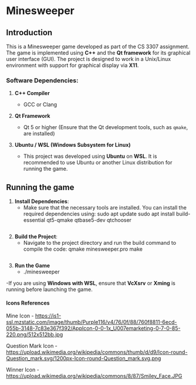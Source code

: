 # Minesweeper

## Introduction
This is a Minesweeper game developed as part of the CS 3307 assignment. The game is implemented using **C++** and the **Qt framework** for its graphical user interface (GUI). The project is designed to work in a Unix/Linux environment with support for graphical display via **X11**.

### Software Dependencies:
1. **C++ Compiler**
   - GCC or Clang

2. **Qt Framework**
   - Qt 5 or higher (Ensure that the Qt development tools, such as `qmake`, are installed)

3. **Ubuntu / WSL (Windows Subsystem for Linux)**
   - This project was developed using **Ubuntu** on **WSL**. It is recommended to use Ubuntu or another Linux distribution for running the game.


## Running the game
1. **Install Dependencies**:
   - Make sure that the necessary tools are installed. You can install the required dependencies using:
     sudo apt update
     sudo apt install build-essential qt5-qmake qtbase5-dev qtchooser
     ```
2. **Build the Project**:
   - Navigate to the project directory and run the build command to compile the code:
     qmake minesweeper.pro
     make
     ```

3. **Run the Game**
    - ./minesweeper

-If you are using **Windows with WSL**, ensure that **VcXsrv** or **Xming** is running before launching the game.

#### Icons References
Mine Icon - https://is1-ssl.mzstatic.com/image/thumb/Purple116/v4/76/0f/88/760f8811-6ecd-055b-3148-7c83e367f392/AppIcon-0-0-1x_U007emarketing-0-7-0-85-220.png/512x512bb.jpg

Question Mark Icon - https://upload.wikimedia.org/wikipedia/commons/thumb/d/d9/Icon-round-Question_mark.svg/1200px-Icon-round-Question_mark.svg.png

Winner Icon - https://upload.wikimedia.org/wikipedia/commons/8/87/Smiley_Face.JPG


